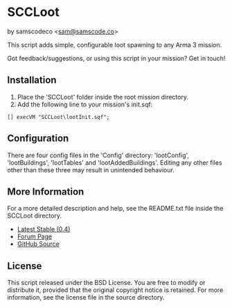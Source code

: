 # SCCLoot
by samscodeco &lt;[sam@samscode.co](mailto:sam@samscode.co)&gt;

This script adds simple, configurable loot spawning to any Arma 3 mission.

Got feedback/suggestions, or using this script in your mission? Get in touch!

## Installation

1. Place the 'SCCLoot' folder inside the root mission directory.
2. Add the following line to your mission's init.sqf: 

```
[] execVM "SCCLoot\lootInit.sqf";
```

## Configuration

There are four config files in the 'Config' directory: 'lootConfig', 'lootBuildings', 'lootTables' and 'lootAddedBuildings'. Editing any other files other than these three may result in unintended behaviour.

## More Information

For a more detailed description and help, see the README.txt file inside the SCCLoot directory.

- [Latest Stable (0.4)](http://www.samscode.co/code/SCCLoot-0.4.zip)
- [Forum Page](https://forums.bohemia.net/forums/topic/229026-release-sccloot/)
- [GitHub Source](https://github.com/samscodeco/SCCLoot)

## License

This script released under the BSD License. You are free to modify or distribute it, provided that the original copyright notice is retained.
For more information, see the license file in the source directory.
